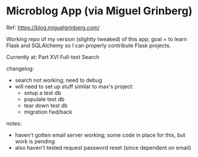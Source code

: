 # Microblog App (via Miguel Grinberg)

Ref: https://blog.miguelgrinberg.com/

Working repo of my version (slightly tweaked) of this app; goal = to learn Flask
and SQLAlchemy so I can properly contribute Flask projects.

Currently at: Part XVI Full-text Search

changelog:
- search not working; need to debug
- will need to set up stuff similar to max's project:
  - setup a test db
  - populate test db
  - tear down test db
  - migration fwd/back

notes:
- haven't gotten email server working; some code in place for this, but work is
  pending
- also haven't tested request password reset (since dependent on email)
